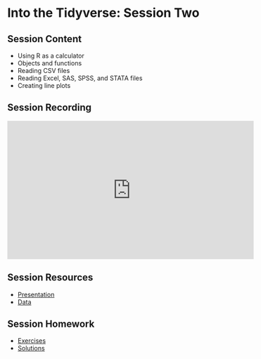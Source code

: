 # Into the Tidyverse: Session Two

## Session Content

- Using R as a calculator
- Objects and functions	
- Reading CSV files	
- Reading Excel, SAS, SPSS, and STATA files	
- Creating line plots

## Session Recording

<iframe width="560" height="315" src="https://www.youtube.com/embed/j9ih_9A4eS4" frameborder="0" allow="accelerometer; autoplay; clipboard-write; encrypted-media; gyroscope; picture-in-picture" allowfullscreen></iframe>

## Session Resources

- [Presentation](https://warwickdatasciencesociety.github.io/into-the-tidyverse/session-two/session_two_presentation.html)
- [Data](https://github.com/warwickdatasciencesociety/into-the-tidyverse/tree/master/session-two/data)

## Session Homework

- [Exercises](https://warwickdatasciencesociety.github.io/into-the-tidyverse/session-two/session_two_exercises.nb.html#/)
- [Solutions](https://warwickdatasciencesociety.github.io/into-the-tidyverse/session-two/session_two_solutions.nb.html#/)

